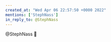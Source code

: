 ```yaml
---
created_at: "Wed Apr 06 22:57:50 +0000 2022"
mentions: ['StephNass']
in_reply_to: @StephNass
---
```


@StephNass 🥧